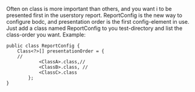 Often on class is more important than others, and you want i to be presented first in the userstory report. ReportConfig is the new way to configure bodc, and presentation order is the first config-element in use. Just add a class named ReportConfig to you test-directory and list the class-order you want.
Example:

```
public class ReportConfig {
	Class<?>[] presentationOrder = {
	//
			<ClassA>.class,//
			<ClassB>.class, //
			<ClassC>.class
        };
}
```